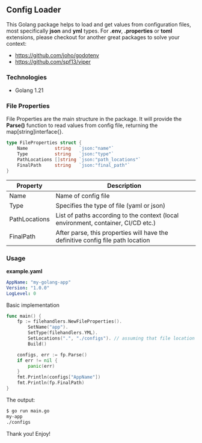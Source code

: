 ## Config Loader

This Golang package helps to load and get values from configuration files, most specifically **json** and **yml** types.
For **.env**, **.properties** or **toml** extensions, please checkout for another great packages to solve your context:

* https://github.com/joho/godotenv
* https://github.com/spf13/viper


### Technologies

* Golang 1.21

### File Properties
File Properties are the main structure in the package. It will provide the **Parse()** function to read values from config file, returning the map[string]interface{}.

```go
type FileProperties struct {
	Name          string   `json:"name"`
	Type          string   `json:"type"`
	PathLocations []string `json:"path_locations"`
	FinalPath     string   `json:"final_path"`
}
``` 
| Property          | Description                              |
|-------------------|------------------------------------------|
|Name               | Name of config file                      |
|Type               | Specifies the type of file (yaml or json)|
|PathLocations      | List of paths according to the context (local environment, container, CI/CD etc.)|
|FinalPath          | After parse, this properties will have the definitive config file path location|

### Usage

**example.yaml**
```yaml
AppName: "my-golang-app"
Version: "1.0.0"
LogLevel: 0
```

Basic implementation
```go
func main() {
	fp := filehandlers.NewFileProperties().
		SetName("app").
		SetType(filehandlers.YML).
		SetLocations(".", "./configs"). // assuming that file location is . or ./configs
		Build()

	configs, err := fp.Parse()
	if err != nil {
		panic(err)
	}
	fmt.Println(configs["AppName"])
	fmt.Println(fp.FinalPath)
}
```

The output:
```bash
$ go run main.go 
my-app
./configs
```

Thank you! Enjoy!
